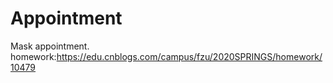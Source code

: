 # Appointment
Mask appointment. homework:https://edu.cnblogs.com/campus/fzu/2020SPRINGS/homework/10479
